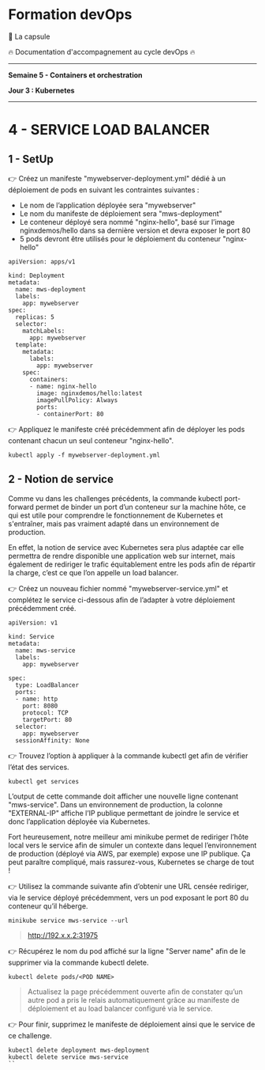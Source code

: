 # Formation devOps

:pill: La capsule

:fire:  Documentation d'accompagnement au cycle devOps :fire:

---

**Semaine 5 - Containers et orchestration**

**Jour 3 : Kubernetes**

---

# 4 - SERVICE LOAD BALANCER

## 1 - SetUp

👉 Créez un manifeste "mywebserver-deployment.yml" dédié à un déploiement de pods en suivant les 
contraintes suivantes :

- Le nom de l’application déployée sera "mywebserver"  
- Le nom du manifeste de déploiement sera "mws-deployment"  
- Le conteneur déployé sera nommé "nginx-hello", basé sur l’image nginxdemos/hello
dans sa dernière version et devra exposer le port 80  
- 5 pods devront être utilisés pour le déploiement du conteneur "nginx-hello"  

```
apiVersion: apps/v1

kind: Deployment
metadata:
  name: mws-deployment
  labels:
    app: mywebserver
spec:
  replicas: 5
  selector:
    matchLabels:
      app: mywebserver
  template:
    metadata:
      labels:
        app: mywebserver
    spec:
      containers:
      - name: nginx-hello
        image: nginxdemos/hello:latest
        imagePullPolicy: Always
        ports:
        - containerPort: 80
``` 

👉 Appliquez le manifeste créé précédemment afin de déployer les pods contenant chacun un seul conteneur "nginx-hello".

```
kubectl apply -f mywebserver-deployment.yml
```

## 2 - Notion de service

Comme vu dans les challenges précédents, la commande kubectl port-forward permet de binder un port d’un conteneur sur la machine hôte, ce qui est utile pour comprendre le fonctionnement de Kubernetes et s'entraîner, mais pas vraiment adapté dans un environnement de production.

En effet, la notion de service avec Kubernetes sera plus adaptée car elle permettra de rendre disponible une application web sur internet, mais également de rediriger le trafic équitablement entre les pods afin de répartir la charge, c’est ce que l’on appelle un load balancer.

👉 Créez un nouveau fichier nommé "mywebserver-service.yml" et complétez le service ci-dessous afin de l’adapter à votre déploiement précédemment créé.

```
apiVersion: v1

kind: Service
metadata:
  name: mws-service
  labels:
    app: mywebserver

spec:
  type: LoadBalancer
  ports:
  - name: http
    port: 8080
    protocol: TCP
    targetPort: 80
  selector:
    app: mywebserver
  sessionAffinity: None
```

👉 Trouvez l’option à appliquer à la commande kubectl get afin de vérifier l’état des services.

```
kubectl get services
```

L’output de cette commande doit afficher une nouvelle ligne contenant "mws-service". Dans un environnement de production, la colonne "EXTERNAL-IP" affiche l’IP publique permettant de joindre le service et donc l’application déployée via Kubernetes.

Fort heureusement, notre meilleur ami minikube permet de rediriger l’hôte local vers le service afin de simuler un contexte dans lequel l’environnement de production (déployé via AWS, par exemple) expose une IP publique. Ça peut paraître compliqué, mais rassurez-vous, Kubernetes se charge de tout !

👉 Utilisez la commande suivante afin d’obtenir une URL censée rediriger, via le service déployé précédemment, vers un pod exposant le port 80 du conteneur qu’il héberge.

```
minikube service mws-service --url
```
> http://192.x.x.2:31975

👉 Récupérez le nom du pod affiché sur la ligne "Server name" afin de le supprimer via la commande kubectl delete.

```
kubectl delete pods/<POD NAME>
```

> Actualisez la page précédemment ouverte afin de constater qu’un autre pod a pris le relais automatiquement grâce au manifeste de déploiement et au load balancer configuré via le service.


👉 Pour finir, supprimez le manifeste de déploiement ainsi que le service de ce challenge.

``` 
kubectl delete deployment mws-deployment
kubectl delete service mws-service
``
